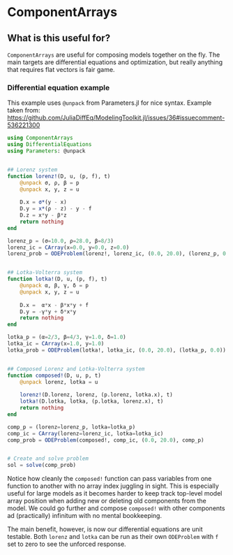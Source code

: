 # ComponentArrays

## What is this useful for?
```ComponentArrays``` are useful for composing models together on the fly. The main targets are differential equations and optimization, but really anything that requires flat vectors is fair game.

### Differential equation example
This example uses ```@unpack``` from Parameters.jl for nice syntax. Example taken from:
https://github.com/JuliaDiffEq/ModelingToolkit.jl/issues/36#issuecomment-536221300
```julia
using ComponentArrays
using DifferentialEquations
using Parameters: @unpack


## Lorenz system
function lorenz!(D, u, (p, f), t)
    @unpack σ, ρ, β = p
    @unpack x, y, z = u
    
    D.x = σ*(y - x)
    D.y = x*(ρ - z) - y - f
    D.z = x*y - β*z
    return nothing
end

lorenz_p = (σ=10.0, ρ=28.0, β=8/3)
lorenz_ic = CArray(x=0.0, y=0.0, z=0.0)
lorenz_prob = ODEProblem(lorenz!, lorenz_ic, (0.0, 20.0), (lorenz_p, 0.0))


## Lotka-Volterra system
function lotka!(D, u, (p, f), t)
    @unpack α, β, γ, δ = p
    @unpack x, y, z = u
    
    D.x =  α*x - β*x*y + f
    D.y = -γ*y + δ*x*y
    return nothing
end

lotka_p = (α=2/3, β=4/3, γ=1.0, δ=1.0)
lotka_ic = CArray(x=1.0, y=1.0)
lotka_prob = ODEProblem(lotka!, lotka_ic, (0.0, 20.0), (lotka_p, 0.0))


## Composed Lorenz and Lotka-Volterra system
function composed!(D, u, p, t)
    @unpack lorenz, lotka = u
    
    lorenz!(D.lorenz, lorenz, (p.lorenz, lotka.x), t)
    lotka!(D.lotka, lotka, (p.lotka, lorenz.x), t)
    return nothing
end

comp_p = (lorenz=lorenz_p, lotka=lotka_p)
comp_ic = CArray(lorenz=lorenz_ic, lotka=lotka_ic)
comp_prob = ODEProblem(composed!, comp_ic, (0.0, 20.0), comp_p)


# Create and solve problem
sol = solve(comp_prob)
```

Notice how cleanly the ```composed!``` function can pass variables from one function to another with no array index juggling in sight. This is especially useful for large models as it becomes harder to keep track top-level model array position when adding new or deleting old components from the model. We could go further and compose ```composed!``` with other components ad (practically) infinitum with no mental bookkeeping.

The main benefit, however, is now our differential equations are unit testable. Both ```lorenz``` and ```lotka``` can be run as their own ```ODEProblem``` with ```f``` set to zero to see the unforced response.
